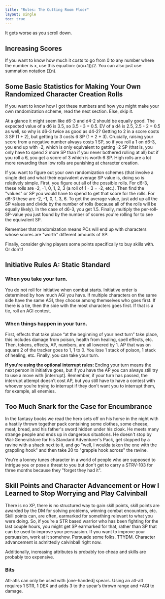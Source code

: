 ```yaml
---
title: "Rules: The Cutting Room Floor"
layout: single
toc: true
---
```


It gets worse as you scroll down.

## Increasing Scores

If you want to know how much it costs to go from 0 to any number where the number is x, use this equation: (x(x+1))/2. You can also just use summation notation (Σn). 

## Some Basic Statistics for Making Your Own Randomized Character Creation Rolls 

If you want to know how I got these numbers and how you might make your own randomization scheme, read the next section. Else, skip it.

At a glance it might seem like d6-3 and d4-2 should be equally good. The expected value of a d6 is 3.5, so 3.5 - 3 = 0.5. EV of a d4 is 2.5, 2.5 - 2 = 0.5 as well, so why is d6-3 twice as good as d4-2?
Getting to 2 in a score costs 3 SP (1 + 2), but getting to 3 costs 6 SP (1 + 2 + 3). Crucially, raising your score from a negative number always costs 1 SP, so if you roll a 1 on d6-3, you end up with -2, which is only equivalent to getting -2 SP (that is, you only have to spend 2 more SP than if you never bothered rolling at all) but if you roll a 6, you get a score of 3 which is worth 6 SP. High rolls are a lot more rewarding than low rolls are punishing at character creation.

If you want to figure out your own randomization schemes (that involve a single die) and what their equivalent average SP value is, doing so is relatively simple. First, you figure out all of the possible rolls. For d6-3, these rolls are -2, -1, 0, 1, 2, 3 (a roll of 1 - 3 = -2, etc.). Then find the "values" or SP you would have to spend to get that score for the rolls. For d6-3 these are -2, -1, 0, 1, 3, 6. To get the average value, just add up all the SP values and divide by the number of rolls (because all of the rolls will be equally likely). In the case of d6-3, you get 1.5. Finally, multiply the per-roll-SP-value you just found by the number of scores you're rolling for to see the equivalent SP.  

Remember that randomization means PCs will end up with characters whose scores are "worth" different amounts of SP.

Finally, consider giving players some points specifically to buy skills with. Or don't!

## Initiative Rules A: Static Standard

### When you take your turn.

You do not roll for initiative when combat starts. Initiative order is determined by how much AGI you have. 
If multiple characters on the same side have the same AGI, they choose among themselves who goes first. If there is a tie, then the side with the most characters goes first. If that is a tie, roll an AGI contest.

### When things happen in your turn.

First, effects that take place “at the beginning of your next turn” take place, this includes damage from poison, health from healing, spell effects, etc. Then, tokens, effects, AP, numbers, are all lowered by 1. AP that was on square 2 of the tracker goes to 1, 1 to 0. You lose 1 stack of poison, 1 stack of healing, etc. Finally, you can take your turn. 

**If you're using the optional interrupt rules:** Ending your turn means the next person in initiative goes, but if you have the AP you can always still try to use a move with [interrupt]. Remember, if your turn has passed, the interrupt attempt doesn’t cost AP, but you still have to have a contest with whoever you’re trying to interrupt if they don't want you to interrupt them, for example, all enemies. 

## Too Much Snark for the Case for Encumbrance

In the fantasy books we read the hero sets off on his horse in the night with a hastily thrown together pack containing some clothes, some cheese, meat, bread, and his father's sword hidden under his cloak. He meets many strange people and ends up in dangerous situations. He doesn't stop by Wal-Generalstore for his Standard Adventurer's Pack, get stopped by a ravine with a shack next to it, and go "well, I woulda taken the one with the grappling hook" and then take 20 to "grapple hook across" the ravine.  

You're a looney tunes character in a world of people who are supposed to intrigue you or pose a threat to you but don't get to carry a STRV-103 for three months because they "forget they had it".


## Skill Points and Character Advancement or How I Learned to Stop Worrying and Play Calvinball

There is no XP, there is no structured way to gain skill points, skill points are awarded by the DM for solving problems, winning combat encounters, etc. Skill points can, are often, earmarked for something relevant to what you were doing. So, if you’re a STR based warrior who has been fighting for the last couple hours, you might get SP earmarked for that, rather than SP that can be used to improve your persuasion. If you want to improve your persuasion, work at it somehow. Persuade some folks. TTYDM. Character advancement is admittedly calvinball right now.

Additionally, increasing attributes is probably too cheap and skills are probably too expensive.

### Bits

Atl-atls can only be used with [one-handed] spears. Using an atl-atl requires 1 STR, 1 DEX and adds 3 to the spear’s thrown range and +AGI to damage.